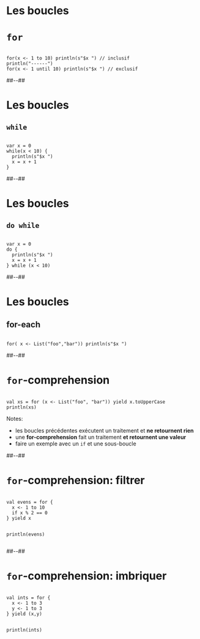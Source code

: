 <!-- .slide: class="sfeir-bg-white-1 with-code-dark big-code" -->

# Les boucles

# `for`

<div data-scalafiddle data-layout="h50"><pre><code data-trim data-noescape class="scala">
for(x <- 1 to 10) println(s"$x ") // inclusif
println("------")
for(x <- 1 until 10) println(s"$x ") // exclusif
</code></pre></div>

##--##

<!-- .slide: class="sfeir-bg-white-1 with-code-dark big-code" -->

# Les boucles

## `while`

<div data-scalafiddle data-layout="h50"><pre><code data-trim data-noescape class="scala">
var x = 0
while(x < 10) {
  println(s"$x ")
  x = x + 1
}
</code></pre></div>

##--##

<!-- .slide: class="sfeir-bg-white-1 with-code-dark big-code" -->

# Les boucles

## `do while`

<div data-scalafiddle data-layout="h50"><pre><code data-trim data-noescape class="scala">
var x = 0
do {
  println(s"$x ")
  x = x + 1
} while (x < 10)
</code></pre></div>

##--##

<!-- .slide: class="sfeir-bg-white-1 with-code-dark big-code" -->

# Les boucles

## for-each

<div data-scalafiddle data-layout="h50"><pre><code data-trim data-noescape class="scala">
for( x <- List("foo","bar")) println(s"$x ")
</code></pre></div>

##--##

<!-- .slide: class="sfeir-bg-white-1 with-code-dark big-code" -->

# `for`-comprehension

<div data-scalafiddle data-layout="h50"><pre><code data-trim data-noescape class="scala">
val xs = for (x <- List("foo", "bar")) yield x.toUpperCase
println(xs)
</code></pre></div>

Notes:

- les boucles précédentes exécutent un traitement et **ne retournent rien**
- une **for-comprehension** fait un traitement **et retournent une valeur**
- faire un exemple avec un `if` et une sous-boucle

##--##

<!-- .slide: class="sfeir-bg-white-1 with-code-dark big-code" -->

# `for`-comprehension: filtrer

<div data-scalafiddle data-layout="h50"><pre><code data-trim data-noescape class="scala">
val evens = for {
  x <- 1 to 10
  if x % 2 == 0
} yield x

println(evens)
</code></pre></div>

##--##

<!-- .slide: class="sfeir-bg-white-1 with-code-dark big-code" -->

# `for`-comprehension: imbriquer

<div data-scalafiddle data-layout="h50"><pre><code data-trim data-noescape class="scala">
val ints = for {
  x <- 1 to 3
  y <- 1 to 3
} yield (x,y)

println(ints)
</code></pre></div>